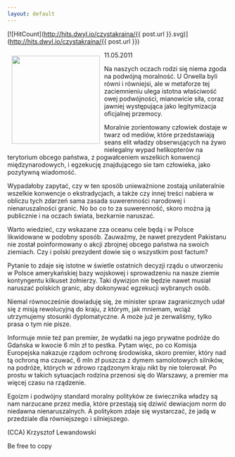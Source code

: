 ```yaml
---
layout: default
---
```


[![HitCount](http://hits.dwyl.io/czystakraina/{{ post.url }}.svg)](http://hits.dwyl.io/czystakraina/{{ post.url }})
<p><img src="{{site.baseurl}}\articles\pictures\465.osamawatching.jpg" align="left" style="margin: 10px 10px" width="200"><!--71-->
11.05.2011</p><p>Na naszych oczach rodzi się niema zgoda na podwójną moralność. U Orwella byli równi i równiejsi, ale w metaforze tej zaciemnieniu ulega istotna właściwość owej podwójności, mianowicie siła, coraz jawniej występująca jako legitymizacja oficjalnej przemocy. </p><p>Moralnie zorientowany człowiek dostaje w twarz od mediów, które przedstawiają seans elit władzy obserwujących na żywo nielegalny wypad helikopterów na terytorium obcego państwa, z pogwałceniem wszelkich konwencji międzynarodowych, i egzekucję znajdującego sie tam człowieka, jako pozytywną wiadomość. </p><p>Wypadałoby zapytać, czy w ten sposób unieważnione zostają unilateralnie wszelkie konwencje o ekstradycjach, a także czy innej treści nabiera w obliczu tych zdarzeń sama zasada suwerenności narodowej i nienaruszalności granic. No bo co to za suwerenność, skoro można ją publicznie i na oczach świata, bezkarnie naruszać.</p><p>Warto wiedzieć, czy wskazane zza oceanu cele będą i w Polsce likwidowane w podobny sposób. Zauważmy, że nawet prezydent Pakistanu nie został poinformowany o akcji zbrojnej obcego państwa na swoich ziemiach. Czy i polski prezydent dowie się o wszystkim post factum?</p><p>Pytanie to zdaje się istotne w świetle ostatnich decyzji rządu o utworzeniu w Polsce amerykańskiej bazy wojskowej i sprowadzeniu na nasze ziemie kontyngentu kilkuset żołnierzy. Taki dywizjon nie będzie nawet musiał naruszać polskich granic, aby dokonywać egzekucji wybranych osób.</p><p>Niemal równocześnie dowiaduję się, że minister spraw zagranicznych udał się z misją rewolucyjną do kraju, z którym, jak mniemam, wciąż utrzymujemy stosunki dyplomatyczne. A może już je zerwaliśmy, tylko prasa o tym nie pisze.</p><p>Informuje mnie też pan premier, że wydatki na jego prywatne podróże do Gdańska w kwocie 6 mln zł to pestka. Pytam więc, po co Komisja Europejska nakazuje rządom ochronę środowiska, skoro premier, który nad tą ochroną ma czuwać, 6 mln zł puszcza z dymem samolotowych silników, na podróże, których w zdrowo rządzonym kraju nikt by nie tolerował. Po prostu w takich sytuacjach rodzina przenosi się do Warszawy, a premier ma więcej czasu na rządzenie.</p><p>Egoizm i podwójny standard moralny polityków ze świecznika władzy są nam narzucane przez media, które przestają się dziwić dewiacjom norm do niedawna nienaruszalnych. A politykom zdaje się wystarczać, że jadą w przedziale dla równiejszego i silniejszego.</p><p>(CCA) Krzysztof Lewandowski</p><p>Be free to copy</p>